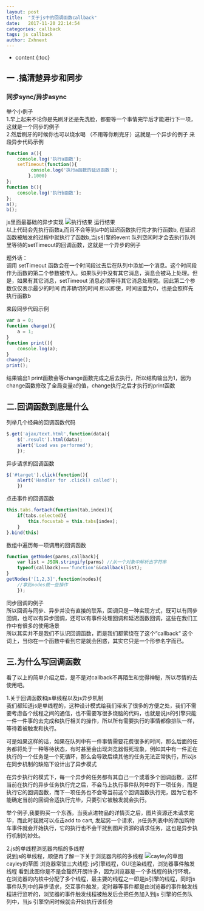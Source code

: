 ```yaml
---
layout: post
title:  "关于js中的回调函数callback"
date:   2017-11-20 22:14:54
categories: callback
tags: js callback
author: Zxhnext
---
```


* content
{:toc}

## 一 .搞清楚异步和同步
### 同步sync/异步async
举个小例子  
1.早上起来不论你是先刷牙还是先洗脸，都要等一个事情完毕后才能进行下一项，这就是一个同步的例子  
2.然后刷牙的时候你也可以烧水喝 （不用等你刷完牙）这就是一个异步的例子
来段异步代码示例  
```javascript
function a(){
    console.log('执行a函数');
    setTimeout(function(){
         console.log('执行a函数的延迟函数');
        },1000)
};
function b(){
    console.log('执行b函数');
};
a();
b();
```




js里面最基础的异步实现 
![执行结果](http://www.zxhnext.top/images/callback.png)
运行结果  
以上代码会先执行函数a,而且不会等到a中的延迟函数执行完才执行函数b, 在延迟函数被触发的过程中就执行了函数b,当js引擎的event 队列空闲时才会去执行队列里等待的setTimeout的回调函数，这就是一个异步的例子

题外话：  
调用 setTimeout 函数会在一个时间段过去后在队列中添加一个消息。这个时间段作为函数的第二个参数被传入。如果队列中没有其它消息，消息会被马上处理。但是，如果有其它消息，setTimeout 消息必须等待其它消息处理完。因此第二个参数仅仅表示最少的时间 而非确切的时间
所以即使，时间设置为0，也是会照样先执行函数b

来段同步代码示例
```javascript
var a = 0;
function change(){
    a = 1;
}
function print(){
    console.log(a);
}
change();
print();
```
结果输出1
print函数会等change函数完成之后去执行，所以结构输出为1，因为change函数修改了全局变量a的值，change执行之后才执行的print函数

## 二.回调函数到底是什么

列举几个经典的回调函数代码
```javascript
$.get('ajax/text.html',function(data){
    $('.result').html(data);
    alert('Load was performed');
    });
```
异步请求的回调函数
```javascript
$('#target').click(function(){
    alert('Handler for .click() called');
    })
```
点击事件的回调函数
```javascript
this.tabs.forEach(function(tab,index)){
    if(tabs.selected){
        this.focustab = this.tabs[index];
    }
}.bind(this)
```
数组中遍历每一项调用的回调函数
```javascript
function getNodes(parms,callback){
    var list = JSON.stringify(parms) //从一个对象中解析出字符串
    typeof(callback)==='function'&&callback(list);
}
getNodes('[1,2,3]',function(nodes){
    //拿到nodes做一些操作
    });
```
同步回调的例子  
所以回调与同步、异步并没有直接的联系，回调只是一种实现方式，既可以有同步回调，也可以有异步回调，还可以有事件处理回调和延迟函数回调，这些在我们工作中有很多的使用场景  
所以其实并不是我们不认识回调函数，而是我们都萦绕在了这个“callback“ 这个词上，当你在一个函数中看到它是就会困惑，其实它只是一个形参名字而已。

## 三.为什么写回调函数
看了以上的简单介绍之后，是不是对callback不再陌生和觉得神秘，所以尽情的去使用吧。

1.关于回调函数和js单线程以及js异步机制  
我们都知道js是单线程的，这种设计模式给我们带来了很多的方便之处，我们不需要考虑各个线程之间的通信，也不需要写很多烧脑的代码，也就是说js的引擎只能一件一件事的去完成和执行相关的操作，所以所有需要执行的事情都像排队一样，等待着被触发和执行。

可是如果这样的话，如果在队列中有一件事情需要花费很多的时间，那么后面的任务都将处于一种等待状态，有时甚至会出现浏览器假死现象，例如其中有一件正在执行的一个任务是一个死循环，那么会导致后续其他的任务无法正常执行，所以js在同步机制的缺陷下设计出了异步模式

在异步执行的模式下，每一个异步的任务都有其自己一个或着多个回调函数，这样当前在执行的异步任务执行完之后，不会马上执行事件队列中的下一项任务，而是执行它的回调函数，而下一项任务也不会等当前这个回调函数执行完，因为它也不能确定当前的回调合适执行完毕，只要引它被触发就会执行。

举个例子,我要购买一个东西，当我点进物品的详情页之后，图片资源还未请求完毕，而此时我就可以点击add to cart, 发起另一个请求，js任务列表中的添加购物车事件就会开始执行，它的执行也不会干扰到图片资源的请求任务，这也是异步执行机制的妙处。

2.js的单线程浏览器内核的多线程  
说到js的单线程，顺便再了解一下关于浏览器内核的多线程
![cayley的草图](http://www.zxhnext.top/images/callback2.png)
cayley的草图
浏览器常驻三大线程:  js引擎线程，GUI渲染线程，浏览器事件触发线程
看到此图你是不是会豁然开朗许多，因为浏览器是一个多线程的执行环境，在浏览器的内核中分配了多个线程，最主要的线程之一即是js引擎的线程，同时js事件队列中的异步请求，交互事件触发，定时器等事件都是由浏览器的事件触发线程进行监听的，浏览器的事件触发线程被触发后会把任务加入到js 引擎的任务队列中，当js 引擎空闲时候就会开始执行该任务
